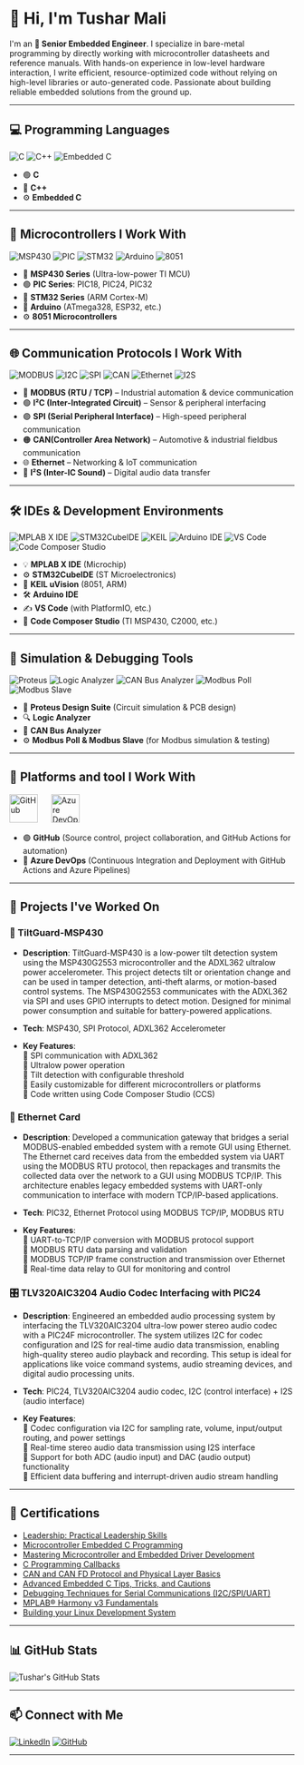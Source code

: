 # 👋 Hi, I'm Tushar Mali

I'm an **🚀 Senior Embedded Engineer**. 
I specialize in bare-metal programming by directly working with microcontroller datasheets and reference manuals. With hands-on experience in low-level hardware interaction, I write efficient, resource-optimized code without relying on high-level libraries or auto-generated code. Passionate about building reliable embedded solutions from the ground up.

---

## 💻 Programming Languages
![C](https://img.shields.io/badge/C-00599C?style=for-the-badge&logo=c&logoColor=white)
![C++](https://img.shields.io/badge/C++-00599C?style=for-the-badge&logo=c%2B%2B&logoColor=white)
![Embedded C](https://img.shields.io/badge/Embedded%20C-green?style=for-the-badge)

- 🟢 **C**           
- 🔷 **C++**       
- ⚙️ **Embedded C**  
  
---

## 🔧 Microcontrollers I Work With
![MSP430](https://img.shields.io/badge/MSP430-TI-990000?style=for-the-badge&logo=TexasInstruments&logoColor=white)
![PIC](https://img.shields.io/badge/PIC-Microchip-red?style=for-the-badge&logo=microchip)
![STM32](https://img.shields.io/badge/STM32-03234B?style=for-the-badge&logo=STMicroelectronics&logoColor=white)
![Arduino](https://img.shields.io/badge/Arduino-00979D?style=for-the-badge&logo=arduino&logoColor=white)
![8051](https://img.shields.io/badge/8051-MCU-blue?style=for-the-badge)

- 🔴 **MSP430 Series** (Ultra-low-power TI MCU)
- 🟢 **PIC Series**: PIC18, PIC24, PIC32  
- 🔵 **STM32 Series** (ARM Cortex-M)  
- 🔸 **Arduino** (ATmega328, ESP32, etc.)  
- ⚙️ **8051 Microcontrollers**

---

## 🌐 Communication Protocols I Work With
![MODBUS](https://img.shields.io/badge/MODBUS-005F9E?style=for-the-badge&logo=modbus&logoColor=white)
![I2C](https://img.shields.io/badge/I²C-336791?style=for-the-badge&logoColor=white)
![SPI](https://img.shields.io/badge/SPI-8E44AD?style=for-the-badge&logoColor=white)
![CAN](https://img.shields.io/badge/CAN-FF7F0E?style=for-the-badge&logoColor=white)
![Ethernet](https://img.shields.io/badge/Ethernet-005C99?style=for-the-badge&logo=ethernet&logoColor=white)
![I2S](https://img.shields.io/badge/I²S-A83279?style=for-the-badge&logoColor=white)

- 🔵 **MODBUS (RTU / TCP)** – Industrial automation & device communication  
- 🟢 **I²C (Inter-Integrated Circuit)** – Sensor & peripheral interfacing  
- 🟣 **SPI (Serial Peripheral Interface)** – High-speed peripheral communication  
- 🟠 **CAN(Controller Area Network)** – Automotive & industrial fieldbus communication  
- 🌐 **Ethernet** – Networking & IoT communication  
- 🎵 **I²S (Inter-IC Sound)** – Digital audio data transfer 

---

## 🛠️ IDEs & Development Environments

![MPLAB X IDE](https://img.shields.io/badge/MPLAB%20X-IDE-red?style=for-the-badge&logo=microchip)
![STM32CubeIDE](https://img.shields.io/badge/STM32CubeIDE-blue?style=for-the-badge&logo=STMicroelectronics)
![KEIL](https://img.shields.io/badge/Keil-uVision-green?style=for-the-badge)
![Arduino IDE](https://img.shields.io/badge/Arduino-IDE-00979D?style=for-the-badge&logo=arduino&logoColor=white)
![VS Code](https://img.shields.io/badge/VSCode-007ACC?style=for-the-badge&logo=visual-studio-code&logoColor=white)
![Code Composer Studio](https://img.shields.io/badge/Code%20Composer%20Studio-TI-990000?style=for-the-badge&logo=TexasInstruments&logoColor=white)

- 💡 **MPLAB X IDE**  (Microchip)
- ⚙️ **STM32CubeIDE** (ST Microelectronics) 
- 🧠 **KEIL uVision** (8051, ARM) 
- 🛠️ **Arduino IDE**  
- ✍️ **VS Code** (with PlatformIO, etc.)
- 🔧 **Code Composer Studio** (TI MSP430, C2000, etc.)

---

## 🧪 Simulation & Debugging Tools
![Proteus](https://img.shields.io/badge/Proteus-Simulation-purple?style=for-the-badge)
![Logic Analyzer](https://img.shields.io/badge/Logic%20Analyzer-Tool-yellow?style=for-the-badge)
![CAN Bus Analyzer](https://img.shields.io/badge/CAN%20Bus-Analyzer-blue?style=for-the-badge)
![Modbus Poll](https://img.shields.io/badge/Modbus-Poll-orange?style=for-the-badge)
![Modbus Slave](https://img.shields.io/badge/Modbus-Slave-orange?style=for-the-badge)

- 🔄 **Proteus Design Suite** (Circuit simulation & PCB design)  
- 🔍 **Logic Analyzer**  
- 🚌 **CAN Bus Analyzer**  
- ⚙️ **Modbus Poll & Modbus Slave** (for Modbus simulation & testing)

---

## 🔧 Platforms and tool I Work With

<p align="left"> <img src="https://cdn.jsdelivr.net/gh/devicons/devicon/icons/github/github-original.svg" alt="GitHub" width="50" height="50" style="margin-right:20px;" /> <img src="https://cdn.jsdelivr.net/gh/devicons/devicon/icons/azuredevops/azuredevops-original.svg" alt="Azure DevOps" width="50" height="50" style="margin-right:20px;" /> </p>

- 🟣 **GitHub** (Source control, project collaboration, and GitHub Actions for automation)
- 🔵 **Azure DevOps** (Continuous Integration and Deployment with GitHub Actions and Azure Pipelines)
  
---

## 🔧 Projects I've Worked On

### 🚗 TiltGuard-MSP430
- **Description**: TiltGuard-MSP430 is a low-power tilt detection system using the MSP430G2553 microcontroller and the ADXL362 ultralow power accelerometer. This project detects tilt or orientation change and can be used in tamper detection, anti-theft alarms, or motion-based control systems. The MSP430G2553 communicates with the ADXL362 via SPI and uses GPIO interrupts to detect motion. Designed for minimal power consumption and suitable for battery-powered applications.
  
- **Tech**: MSP430, SPI Protocol, ADXL362 Accelerometer
  
- **Key Features**:  
 🔸 SPI communication with ADXL362  
 🔸 Ultralow power operation  
 🔸 Tilt detection with configurable threshold  
 🔸 Easily customizable for different microcontrollers or platforms  
 🔸 Code written using Code Composer Studio (CCS)  


### 🚗 Ethernet Card
- **Description**: Developed a communication gateway that bridges a serial MODBUS-enabled embedded system with a remote GUI using Ethernet. The Ethernet card receives data from the embedded system via UART using the MODBUS RTU protocol, then repackages and transmits the collected data over the network to a GUI using MODBUS TCP/IP. This architecture enables legacy embedded systems with UART-only communication to interface with modern TCP/IP-based applications.
  
- **Tech**: PIC32, Ethernet Protocol using MODBUS TCP/IP, MODBUS RTU
  
- **Key Features**:  
 🔸 UART-to-TCP/IP conversion with MODBUS protocol support  
 🔸 MODBUS RTU data parsing and validation  
 🔸 MODBUS TCP/IP frame construction and transmission over Ethernet  
 🔸 Real-time data relay to GUI for monitoring and control  


### 🎛️ TLV320AIC3204 Audio Codec Interfacing with PIC24
- **Description**: Engineered an embedded audio processing system by interfacing the TLV320AIC3204 ultra-low power stereo audio codec with a PIC24F microcontroller. The system utilizes I2C for codec configuration and I2S for real-time audio data transmission, enabling high-quality stereo audio playback and recording. This setup is ideal for applications like voice command systems, audio streaming devices, and digital audio processing units.
  
- **Tech**: PIC24, TLV320AIC3204 audio codec, I2C (control interface) + I2S (audio interface)
  
- **Key Features**:  
 🔸 Codec configuration via I2C for sampling rate, volume, input/output routing, and power settings  
 🔸 Real-time stereo audio data transmission using I2S interface  
 🔸 Support for both ADC (audio input) and DAC (audio output) functionality  
 🔸 Efficient data buffering and interrupt-driven audio stream handling  

---

## 📜 Certifications

- [Leadership: Practical Leadership Skills](https://www.udemy.com/certificate/UC-04a2fd29-ec1c-4463-8c9b-2ab69faaeeeb/)
- [Microcontroller Embedded C Programming](https://www.udemy.com/certificate/UC-f07fb1c8-35b9-4719-8743-88872d371155/)
- [Mastering Microcontroller and Embedded Driver Development](https://www.udemy.com/certificate/UC-2d058f61-7fd5-416b-b160-276d376363ca)
- [C Programming Callbacks](https://verify.skilljar.com/c/d25sqt4x79w6)
- [CAN and CAN FD Protocol and Physical Layer Basics](https://verify.skilljar.com/c/2oczr9aus9x6)
- [Advanced Embedded C Tips, Tricks, and Cautions](https://verify.skilljar.com/c/ycwdfwxreocj)
- [Debugging Techniques for Serial Communications (I2C/SPI/UART)](https://verify.skilljar.com/c/2ozwegopcvpq)
- [MPLAB® Harmony v3 Fundamentals](https://verify.skilljar.com/c/n4zq2x9ubr34)
- [Building your Linux Development System](http://verify.skilljar.com/c/n2s6r6dq8jhx)
  
---

## 📊 GitHub Stats

![Tushar's GitHub Stats](https://github-readme-stats.vercel.app/api?username=tusharmali017&show_icons=true&theme=radical)

---

## 📫 Connect with Me

[![LinkedIn](https://img.shields.io/badge/LinkedIn-blue?style=for-the-badge&logo=linkedin&logoColor=white)](https://www.linkedin.com/in/tushar-mali-692230139/)
[![GitHub](https://img.shields.io/badge/GitHub-000?style=for-the-badge&logo=github&logoColor=white)](https://github.com/tusharmali017)

---

